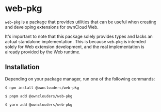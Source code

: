 # web-pkg

`web-pkg` is a package that provides utilities that can be useful when creating and developing extensions for ownCloud Web.

It's important to note that this package solely provides types and lacks an actual standalone implementation. This is because `web-pkg` is intended solely for Web extension development, and the real implementation is already provided by the Web runtime.

## Installation

Depending on your package manager, run one of the following commands:

```
$ npm install @ownclouders/web-pkg

$ pnpm add @ownclouders/web-pkg

$ yarn add @ownclouders/web-pkg
```
